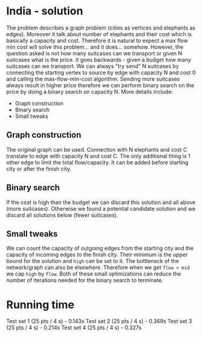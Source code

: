 # India - solution
The problem describes a graph problem (cities as vertices and elephants as edges). Moreover it talk about number of elephants and their cost which is basically a capacity and cost. Therefore it is natural to expect a max flow min cost will solve this problem... and it does... somehow. However, the question asked is not how many suitcases can we transport or given N suitcases what is the price. It goes backwards - given a budget how many suitcases can we transport.
We can always "try send" N suitcases by connecting the starting vertex to source by edge with capacity N and cost 0 and calling the max-flow-min-cost algorithm. Sending more suitcases always result in higher price therefore we can perform binary search on the price by doing a binary search on capacity N. More details include:

- Graph construction
- Binary search
- Small tweaks

## Graph construction
The original graph can be used. Connection with N elephants and cost C translate to edge with capacity N and cost C. The only additional thing is 1 other edge to limit the total flow/capacity. It can be added before starting city or after the finish city.

## Binary search

If the cost is high than the budget we can discard this solution and all above (more suitcases). Otherwise we found a potential candidate solution and we discard all solutions below (fewer suitcases).

## Small tweaks
We can count the capacity of outgoing edges from the starting city and the capacity of incoming edges to the finish city. Their minimum is the upper bound for the solution and `high` can be set to it.
The bottleneck of the network/graph can also be elsewhere. Therefore when we get `flow < mid` we cap `high` by `flow`. Both of these small optimizations can reduce the number of iterations needed for the binary search to terminate.

# Running time
Test set 1 (25 pts / 4 s) - 0.143s
Test set 2 (25 pts / 4 s) - 0.369s
Test set 3 (25 pts / 4 s) - 0.214s
Test set 4 (25 pts / 4 s) - 0.327s
